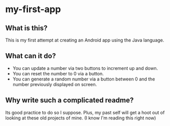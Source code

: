 # my-first-app

## What is this?
This is my first attempt at creating an Android app using the Java language.

## What can it do?
- You can update a number via two buttons to increment up and down.
- You can reset the number to 0 via a button.
- You can generate a random number via a button between 0 and the number previously displayed on screen.

## Why write such a complicated readme?
Its good practice to do so I suppose. Plus, my past self will get a hoot out of looking at these old projects of mine. (I know I'm reading this right now)
